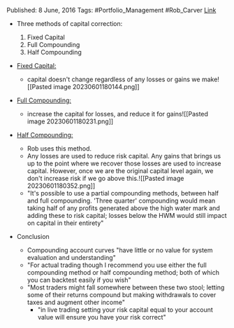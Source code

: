 
Published: 8 June, 2016
Tags: #Portfolio_Management #Rob_Carver 
[Link](https://qoppac.blogspot.com/2016/06/capital-correction-pysystemtrade.html)

- Three methods of capital correction:
	1. Fixed Capital
	2. Full Compounding
	3. Half Compounding

- <u>Fixed Capital:</u>
	- capital doesn't change regardless of any losses or gains we make![[Pasted image 20230601180144.png]]
- <u>Full Compounding:</u>
	- increase the capital for losses, and reduce it for gains![[Pasted image 20230601180231.png]]
- <u>Half Compounding:</u>
	- Rob uses this method.
	- Any losses are used to reduce risk capital. Any gains that brings us up to the point where we recover those losses are used to increase capital. However, once we are the original capital level again, we don't increase risk if we go above this.![[Pasted image 20230601180352.png]]
	- "It's possible to use a partial compounding methods, between half and full compounding. 'Three quarter' compounding would mean taking half of any profits generated above the high water mark and adding these to risk capital; losses below the HWM would still impact on capital in their entirety"

- Conclusion
	- Compounding account curves "have little or no value for system evaluation and understanding"
	- "For actual trading though I recommend you use either the full compounding method or half compounding method; both of which you can backtest easily if you wish"
	- "Most traders might fall somewhere between these two stool; letting some of their returns compound but making withdrawals to cover taxes and augment other income"
		- "in live trading setting your risk capital equal to your account value will ensure you have your risk correct"